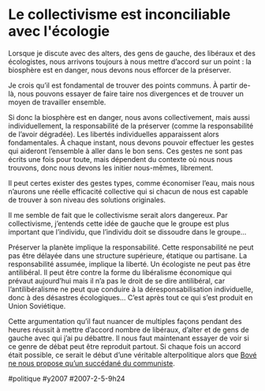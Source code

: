 # Le collectivisme est inconciliable avec l'écologie

Lorsque je discute avec des alters, des gens de gauche, des libéraux et des écologistes, nous arrivons toujours à nous mettre d’accord sur un point : la biosphère est en danger, nous devons nous efforcer de la préserver.

Je crois qu’il est fondamental de trouver des points communs. À partir de-là, nous pouvons essayer de faire taire nos divergences et de trouver un moyen de travailler ensemble.

Si donc la biosphère est en danger, nous avons collectivement, mais aussi individuellement, la responsabilité de la préserver (comme la responsabilité de l’avoir dégradée). Les libertés individuelles apparaissent alors fondamentales. À chaque instant, nous devons pouvoir effectuer les gestes qui aideront l’ensemble à aller dans le bon sens. Ces gestes ne sont pas écrits une fois pour toute, mais dépendent du contexte où nous nous trouvons, donc nous devons les initier nous-mêmes, librement.

Il peut certes exister des gestes types, comme économiser l’eau, mais nous n’aurons une réelle efficacité collective qui si chacun de nous est capable de trouver à son niveau des solutions originales.

Il me semble de fait que le collectivisme serait alors dangereux. Par collectivisme, j’entends cette idée de gauche que le groupe est plus important que l’individu, que l’individu doit se dissoudre dans le groupe…

Préserver la planète implique la responsabilité. Cette responsabilité ne peut pas être délayée dans une structure supérieure, étatique ou partisane. La responsabilité assumée, implique la liberté. Un écologiste ne peut pas être antilibéral. Il peut être contre la forme du libéralisme économique qui prévaut aujourd’hui mais il n’a pas le droit de se dire antilibéral, car l’antilibéralisme ne peut que conduire à la déresponsabilisation individuelle, donc à des désastres écologiques… C’est après tout ce qui s’est produit en Union Soviétique.

Cette argumentation qu’il faut nuancer de multiples façons pendant des heures réussit à mettre d’accord nombre de libéraux, d’alter et de gens de gauche avec qui j’ai pu débattre. Il nous faut maintenant essayer de voir si ce genre de débat peut être reproduit partout. Si chaque fois un accord était possible, ce serait le début d’une véritable alterpolitique alors que [Bové ne nous propose qu’un succédané du communiste](j%e2%80%99ai-signe-pour-bove.md).

#politique #y2007 #2007-2-5-9h24
